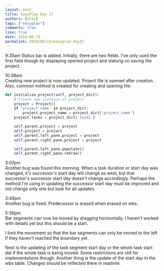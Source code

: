 ```yaml
---
layout: post
title: EasyPlan Day 17
authors: [alex]
tags: ["easyplan"]
comments: true
like: true
date: 2019-06-23
permalink: 2019/06/23/easyplan-day17
---
```

9:35am
Status bar is added. Initially, there are two fields. I've only used the first field though by displaying opened project and statung on saving the project.

10:38am  
Creating new project is now updated. Project file is opened after creation. Also, common method is created for creating and opening file:

```python
def initialize_project(self, project_dict):
    # Create new instance of project
    project = Project()
    if 'project_name' in project_dict:
        project.project_name = project_dict['project_name']
    project.tasks = project_dict['tasks']

    self.parent.project = project
    self.project = project
    self.parent.left_pane.project = project
    self.parent.right_pane.project = project

    self.parent.left_pane.populate()
    self.parent.right_pane.redraw()
```

3:07pm  
Another bug was found this morning. When a task duration or start day was changed, it's successor's start day will change as weel, but that successor's successor start day doesn't change accordingly. Perhaps the method I'm using in updating the successor start day must be improved and not change only one but look for all updates.

3:48pm  
Another bug is fixed. Predecessor is erased when erased on wbs.

5:36pm  
Bar segments can now be moved by dragging horizontally. I haven't worked with details yet but this should be a start.

I limit the movement so that the bar segments can only be moved to the left if they haven't reached the boundary yet.

 Next is the updating of the task segment start day or the whole task start dat if the whole task is being moved. Some restrictions are still for implementations though. Another thing is the update of the start day in the wbs table. Changes should be reflected there in realtime.
